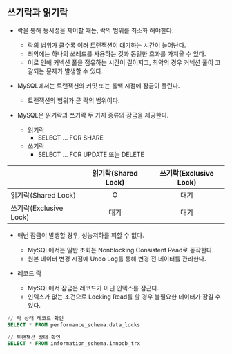 ## 쓰기락과 읽기락

- 락을 통해 동시성을 제어할 때는, 락의 범위를 최소화 해야한다.
    - 락의 범위가 클수록 여러 트랜잭션이 대기하는 시간이 늘어난다.
    - 최악에는 하나의 쓰레드를 사용하는 것과 동일한 효과를 가져올 수 있다.
    - 이로 인해 커넥션 풀을 점유하는 시간이 길어지고, 최악의 경우 커넥션 풀이 고갈되는 문제가 발생할 수 있다.


- MySQL에서는 트랜잭션의 커밋 또는 롤백 시점에 잠금이 풀린다.
    - 트랜잭션의 범위가 곧 락의 범위이다.
- MySQL은 읽기락과 쓰기락 두 가지 종류의 잠금을 제공한다.
    - 읽기락
        - SELECT ... FOR SHARE
    - 쓰기락
        - SELECT ... FOR UPDATE 또는 DELETE

|                     | 읽기락(Shared Lock) | 쓰기락(Exclusive Lock) |
|---------------------|:----------------:|:-------------------:|
| 읽기락(Shared Lock)    |        O         |         대기          |
| 쓰기락(Exclusive Lock) |        대기        |         대기          |

- 매번 잠금이 발생할 경우, 성능저하를 피할 수 없다.
    - MySQL에서는 일반 조회는 Nonblocking Consistent Read로 동작한다.
    - 원본 데이터 변경 시점에 Undo Log를 통해 변경 전 데이터를 관리한다.

- 레코드 락
    - MySQL에서 잠금은 레코드가 아닌 인덱스를 잠근다.
    - 인덱스가 없는 조건으로 Locking Read를 할 경우 불필요한 데이터가 잠길 수 있다.

```sql
// 락 상태 레코드 확인
SELECT * FROM performance_schema.data_locks

// 트랜잭션 상태 확인
SELECT * FROM information_schema.innodb_trx
```
